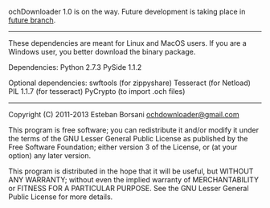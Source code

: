 ochDownloader 1.0 is on the way. Future development is taking place in [future branch](https://github.com/nitely/ochDownloader/tree/future).

____________________________________________________________________________

These dependencies are meant for Linux and MacOS users.
If you are a Windows user, you better download the binary package.

Dependencies:
Python 2.7.3
PySide 1.1.2

Optional dependencies:
swftools (for zippyshare)
Tesseract (for Netload)
PIL 1.1.7 (for tesseract)
PyCrypto (to import .och files)
____________________________________________________________________________


Copyright (C) 2011-2013 Esteban Borsani ochdownloader@gmail.com

This program is free software; you can redistribute it and/or modify
it under the terms of the GNU Lesser General Public License as published by
the Free Software Foundation; either version 3 of the License, or
(at your option) any later version.

This program is distributed in the hope that it will be useful,
but WITHOUT ANY WARRANTY; without even the implied warranty of
MERCHANTABILITY or FITNESS FOR A PARTICULAR PURPOSE.  See the
GNU Lesser General Public License for more details.
